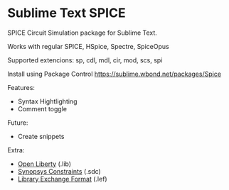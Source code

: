 
# Sublime Text SPICE

SPICE Circuit Simulation package for Sublime Text. 

Works with regular SPICE, HSpice, Spectre, SpiceOpus

Supported extencions: sp, cdl, mdl, cir, mod, scs, spi

Install using Package Control
https://sublime.wbond.net/packages/Spice

Features:
 - Syntax Hightlighting
 - Comment toggle

Future:
 - Create snippets

Extra:
 - [Open Liberty](https://sublime.wbond.net/packages/Liberty) (.lib)
 - [Synopsys Constraints](https://sublime.wbond.net/packages) (.sdc)
 - [Library Exchange Format](https://sublime.wbond.net/package) (.lef)
 
